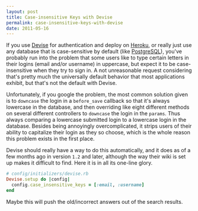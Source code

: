 ```yaml
---
layout: post
title: Case-insensitive Keys with Devise
permalink: case-insensitive-keys-with-devise
date: 2011-05-16
---
```


If you use [Devise][devise] for authentication and deploy on [Heroku][heroku], or really just use any database that is case-sensitive by default (like [PostgreSQL][postgresql]), you've probably run into the problem that some users like to type certain letters in their logins (email and/or username) in uppercase, but expect it to be case-insensitive when they try to sign in. A not unreasonable request considering that's pretty much the universally default behavior that most applications exhibit, but that's not the default with Devise.

Unfortunately, if you google the problem, the most common solution given is to `downcase` the login in a `before_save` callback so that it's always lowercase in the database, and then overriding like eight different methods on several different controllers to `downcase` the login in the `params`. Thus always comparing a lowercase submitted login to a lowercase login in the database. Besides being annoyingly overcomplicated, it strips users of their ability to capitalize their login as they so choose, which is the whole reason this problem exists in the first place.

Devise should really have a way to do this automatically, and it does as of a few months ago in version `1.2` and later, although the way their wiki is set up makes it difficult to find. Here it is in all its one-line glory.

```ruby
# config/initializers/devise.rb
Devise.setup do |config|
  config.case_insensitive_keys = [:email, :username]
end
```

Maybe this will push the old/incorrect answers out of the search results.

[devise]: https://github.com/plataformatec/devise
[heroku]: http://heroku.com
[postgresql]: https://postgresql.org
